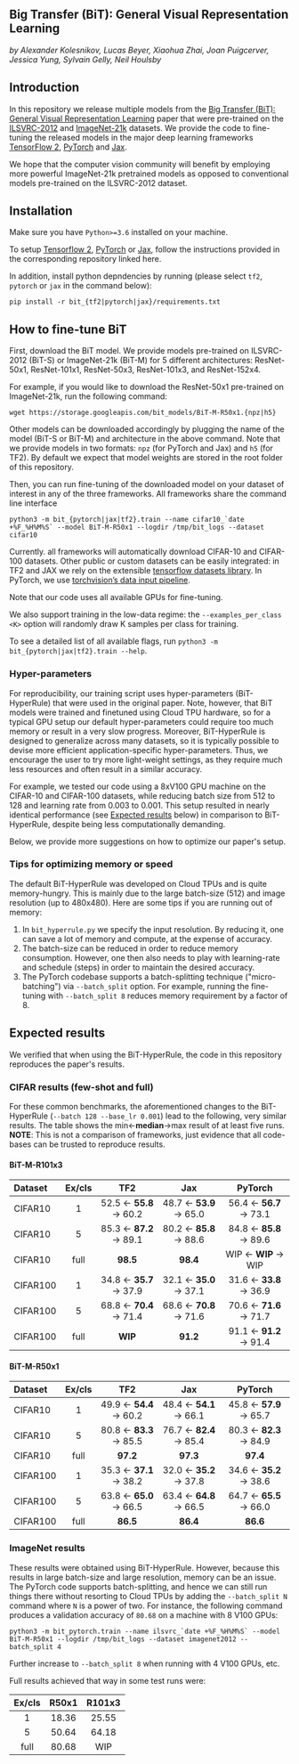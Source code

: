 ## Big Transfer (BiT): General Visual Representation Learning
*by Alexander Kolesnikov, Lucas Beyer, Xiaohua Zhai, Joan Puigcerver, Jessica Yung, Sylvain Gelly, Neil Houlsby*

## Introduction

In this repository we release multiple models from the [Big Transfer (BiT): General Visual Representation Learning](https://arxiv.org/abs/1912.11370) paper that were pre-trained on the [ILSVRC-2012](http://www.image-net.org/challenges/LSVRC/2012/) and [ImageNet-21k](http://www.image-net.org/) datasets.
We provide the code to fine-tuning the released models in the major deep learning frameworks [TensorFlow 2](https://www.tensorflow.org/), [PyTorch](https://pytorch.org/) and [Jax](https://jax.readthedocs.io/en/latest/index.html).

We hope that the computer vision community will benefit by employing more powerful ImageNet-21k pretrained models as opposed to conventional models pre-trained on the ILSVRC-2012 dataset.

## Installation

Make sure you have `Python>=3.6` installed on your machine.

To setup [Tensorflow 2](https://github.com/tensorflow/tensorflow), [PyTorch](https://github.com/pytorch/pytorch) or [Jax](https://github.com/google/jax), follow the instructions provided in the corresponding repository linked here.

In addition, install python depndencies by running (please select `tf2`, `pytorch` or `jax` in the command below):
```
pip install -r bit_{tf2|pytorch|jax}/requirements.txt
```

## How to fine-tune BiT
First, download the BiT model. We provide models pre-trained on ILSVRC-2012 (BiT-S) or ImageNet-21k (BiT-M) for 5 different architectures: ResNet-50x1, ResNet-101x1, ResNet-50x3, ResNet-101x3, and ResNet-152x4.

For example, if you would like to download the ResNet-50x1 pre-trained on ImageNet-21k, run the following command:
```
wget https://storage.googleapis.com/bit_models/BiT-M-R50x1.{npz|h5}
```
Other models can be downloaded accordingly by plugging the name of the model (BiT-S or BiT-M) and architecture in the above command.
Note that we provide models in two formats: `npz` (for PyTorch and Jax) and `h5` (for TF2). By default we expect that model weights are stored in the root folder of this repository.

Then, you can run fine-tuning of the downloaded model on your dataset of interest in any of the three frameworks. All frameworks share the command line interface
```
python3 -m bit_{pytorch|jax|tf2}.train --name cifar10_`date +%F_%H%M%S` --model BiT-M-R50x1 --logdir /tmp/bit_logs --dataset cifar10
```
Currently. all frameworks will automatically download CIFAR-10 and CIFAR-100 datasets. Other public or custom datasets can be easily integrated: in TF2 and JAX we rely on the extensible [tensorflow datasets library](https://github.com/tensorflow/datasets/). In PyTorch, we use [torchvision’s data input pipeline](https://pytorch.org/docs/stable/torchvision/index.html).

Note that our code uses all available GPUs for fine-tuning.

We also support training in the low-data regime: the `--examples_per_class <K>` option will randomly draw K samples per class for training.

To see a detailed list of all available flags, run `python3 -m bit_{pytorch|jax|tf2}.train --help`.

### Hyper-parameters

For reproducibility, our training script uses hyper-parameters (BiT-HyperRule) that were used in the original paper.
Note, however, that BiT models were trained and finetuned using Cloud TPU hardware, so for a typical GPU setup our default hyper-parameters could require too much memory or result in a very slow progress.
Moreover, BiT-HyperRule is designed to generalize across many datasets, so it is typically possible to devise more efficient application-specific hyper-parameters.
Thus, we encourage the user to try more light-weight settings, as they require much less resources and often result in a similar accuracy.

For example, we tested our code using a 8xV100 GPU machine on the CIFAR-10 and CIFAR-100 datasets, while reducing batch size from 512 to 128 and learning rate from 0.003 to 0.001.
This setup resulted in nearly identical performance (see [Expected results](#expected-results) below) in comparison to BiT-HyperRule, despite being less computationally demanding.

Below, we provide more suggestions on how to optimize our paper's setup.

### Tips for optimizing memory or speed

The default BiT-HyperRule was developed on Cloud TPUs and is quite memory-hungry.
This is mainly due to the large batch-size (512) and image resolution (up to 480x480).
Here are some tips if you are running out of memory:

  1. In `bit_hyperrule.py` we specify the input resolution.
     By reducing it, one can save a lot of memory and compute, at the expense of accuracy.
  2. The batch-size can be reduced in order to reduce memory consumption.
     However, one then also needs to play with learning-rate and schedule (steps) in order to maintain the desired accuracy.
  3. The PyTorch codebase supports a batch-splitting technique ("micro-batching") via `--batch_split` option.
     For example, running the fine-tuning with `--batch_split 8` reduces memory requirement by a factor of 8.

## Expected results

We verified that when using the BiT-HyperRule, the code in this repository reproduces the paper's results.

### CIFAR results (few-shot and full)

For these common benchmarks, the aforementioned changes to the BiT-HyperRule (`--batch 128 --base_lr 0.001`) lead to the following, very similar results.
The table shows the min←**median**→max result of at least five runs.
**NOTE**: This is not a comparison of frameworks, just evidence that all code-bases can be trusted to reproduce results.

#### BiT-M-R101x3

| Dataset  | Ex/cls |          TF2           |          Jax           |         PyTorch        |
| :---     | :---:  |         :---:          |         :---:          |          :---:         |
| CIFAR10  |   1    | 52.5 ← **55.8** → 60.2 | 48.7 ← **53.9** → 65.0 | 56.4 ← **56.7** → 73.1 |
| CIFAR10  |   5    | 85.3 ← **87.2** → 89.1 | 80.2 ← **85.8** → 88.6 | 84.8 ← **85.8** → 89.6 |
| CIFAR10  |  full  |        **98.5**        |        **98.4**        | WIP ← **WIP** → WIP |
| CIFAR100 |   1    | 34.8 ← **35.7** → 37.9 | 32.1 ← **35.0** → 37.1 | 31.6 ← **33.8** → 36.9 |
| CIFAR100 |   5    | 68.8 ← **70.4** → 71.4 | 68.6 ← **70.8** → 71.6 | 70.6 ← **71.6** → 71.7 |
| CIFAR100 |  full  |        **WIP**         |        **91.2**        | 91.1 ← **91.2** → 91.4 |

#### BiT-M-R50x1

| Dataset  | Ex/cls |          TF2           |          Jax           |         PyTorch        |
| :---     | :---:  |         :---:          |         :---:          |          :---:         |
| CIFAR10  |   1    | 49.9 ← **54.4** → 60.2 | 48.4 ← **54.1** → 66.1 | 45.8 ← **57.9** → 65.7 |
| CIFAR10  |   5    | 80.8 ← **83.3** → 85.5 | 76.7 ← **82.4** → 85.4 | 80.3 ← **82.3** → 84.9 |
| CIFAR10  |  full  |        **97.2**        |        **97.3**        |        **97.4**        |
| CIFAR100 |   1    | 35.3 ← **37.1** → 38.2 | 32.0 ← **35.2** → 37.8 | 34.6 ← **35.2** → 38.6 |
| CIFAR100 |   5    | 63.8 ← **65.0** → 66.5 | 63.4 ← **64.8** → 66.5 | 64.7 ← **65.5** → 66.0 |
| CIFAR100 |  full  |        **86.5**        |        **86.4**        |        **86.6**        |

### ImageNet results

These results were obtained using BiT-HyperRule.
However, because this results in large batch-size and large resolution, memory can be an issue.
The PyTorch code supports batch-splitting, and hence we can still run things there without resorting to Cloud TPUs by adding the `--batch_split N` command where `N` is a power of two.
For instance, the following command produces a validation accuracy of `80.68` on a machine with 8 V100 GPUs:

```
python3 -m bit_pytorch.train --name ilsvrc_`date +%F_%H%M%S` --model BiT-M-R50x1 --logdir /tmp/bit_logs --dataset imagenet2012 --batch_split 4
```

Further increase to `--batch_split 8` when running with 4 V100 GPUs, etc.

Full results achieved that way in some test runs were:

| Ex/cls | R50x1 | R101x3 |
| :---:  | :---: | :---:  |
|   1    | 18.36 | 25.55  |
|   5    | 50.64 | 64.18  |
|  full  | 80.68 | WIP    |
